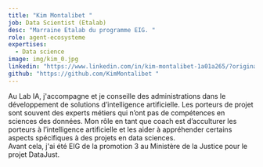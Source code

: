 ```yaml
---
title: "Kim Montalibet "
job: Data Scientist (Etalab)
desc: "Marraine Etalab du programme EIG. "
role: agent-ecosysteme
expertises:
  - Data science
image: img/kim_0.jpg
linkedin: "https://www.linkedin.com/in/kim-montalibet-1a01a265/?originalSubdomain=fr "
github: "https://github.com/KimMontalibet "
---
```



Au Lab IA, j'accompagne et je conseille des administrations dans le développement de solutions d’intelligence artificielle. Les porteurs de projet sont souvent des experts métiers qui n’ont pas de compétences en sciences des données. Mon rôle en tant que coach est d’acculturer les porteurs à l’intelligence artificielle et les aider à appréhender certains aspects spécifiques à des projets en data sciences.\
Avant cela, j'ai été EIG de la promotion 3 au Ministère de la Justice pour le projet DataJust.

![]()
